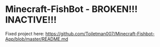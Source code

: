 # Minecraft-FishBot - BROKEN!!! INACTIVE!!!
Fixed project here: https://github.com/Toiletman007/Minecraft-Fishbot-App/blob/master/README.md
